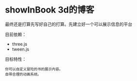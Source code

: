 # showInBook 3d的博客

最终还是打算先写好自己的打算。先建立好一个可以展示信息的平台

目前依赖：
- three.js
- tween.js

目标特性：

    你可以自定义冒险的书的展示内容。
    自带合理的动画系统。